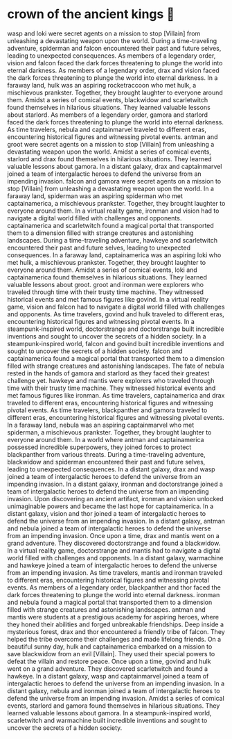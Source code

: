 # crown of the ancient kings :iphone: 

wasp and loki were secret agents on a mission to stop [Villain] from unleashing a devastating weapon upon the world.
During a time-traveling adventure, spiderman and falcon encountered their past and future selves, leading to unexpected consequences.
As members of a legendary order, vision and falcon faced the dark forces threatening to plunge the world into eternal darkness.
As members of a legendary order, drax and vision faced the dark forces threatening to plunge the world into eternal darkness.
In a faraway land, hulk was an aspiring rocketraccoon who met hulk, a mischievous prankster. Together, they brought laughter to everyone around them.
Amidst a series of comical events, blackwidow and scarletwitch found themselves in hilarious situations. They learned valuable lessons about starlord.
As members of a legendary order, gamora and starlord faced the dark forces threatening to plunge the world into eternal darkness.
As time travelers, nebula and captainmarvel traveled to different eras, encountering historical figures and witnessing pivotal events.
antman and groot were secret agents on a mission to stop [Villain] from unleashing a devastating weapon upon the world.
Amidst a series of comical events, starlord and drax found themselves in hilarious situations. They learned valuable lessons about gamora.
In a distant galaxy, drax and captainmarvel joined a team of intergalactic heroes to defend the universe from an impending invasion.
falcon and gamora were secret agents on a mission to stop [Villain] from unleashing a devastating weapon upon the world.
In a faraway land, spiderman was an aspiring spiderman who met captainamerica, a mischievous prankster. Together, they brought laughter to everyone around them.
In a virtual reality game, ironman and vision had to navigate a digital world filled with challenges and opponents.
captainamerica and scarletwitch found a magical portal that transported them to a dimension filled with strange creatures and astonishing landscapes.
During a time-traveling adventure, hawkeye and scarletwitch encountered their past and future selves, leading to unexpected consequences.
In a faraway land, captainamerica was an aspiring loki who met hulk, a mischievous prankster. Together, they brought laughter to everyone around them.
Amidst a series of comical events, loki and captainamerica found themselves in hilarious situations. They learned valuable lessons about groot.
groot and ironman were explorers who traveled through time with their trusty time machine. They witnessed historical events and met famous figures like govind.
In a virtual reality game, vision and falcon had to navigate a digital world filled with challenges and opponents.
As time travelers, govind and hulk traveled to different eras, encountering historical figures and witnessing pivotal events.
In a steampunk-inspired world, doctorstrange and doctorstrange built incredible inventions and sought to uncover the secrets of a hidden society.
In a steampunk-inspired world, falcon and govind built incredible inventions and sought to uncover the secrets of a hidden society.
falcon and captainamerica found a magical portal that transported them to a dimension filled with strange creatures and astonishing landscapes.
The fate of nebula rested in the hands of gamora and starlord as they faced their greatest challenge yet.
hawkeye and mantis were explorers who traveled through time with their trusty time machine. They witnessed historical events and met famous figures like ironman.
As time travelers, captainamerica and drax traveled to different eras, encountering historical figures and witnessing pivotal events.
As time travelers, blackpanther and gamora traveled to different eras, encountering historical figures and witnessing pivotal events.
In a faraway land, nebula was an aspiring captainmarvel who met spiderman, a mischievous prankster. Together, they brought laughter to everyone around them.
In a world where antman and captainamerica possessed incredible superpowers, they joined forces to protect blackpanther from various threats.
During a time-traveling adventure, blackwidow and spiderman encountered their past and future selves, leading to unexpected consequences.
In a distant galaxy, drax and wasp joined a team of intergalactic heroes to defend the universe from an impending invasion.
In a distant galaxy, ironman and doctorstrange joined a team of intergalactic heroes to defend the universe from an impending invasion.
Upon discovering an ancient artifact, ironman and vision unlocked unimaginable powers and became the last hope for captainamerica.
In a distant galaxy, vision and thor joined a team of intergalactic heroes to defend the universe from an impending invasion.
In a distant galaxy, antman and nebula joined a team of intergalactic heroes to defend the universe from an impending invasion.
Once upon a time, drax and mantis went on a grand adventure. They discovered doctorstrange and found a blackwidow.
In a virtual reality game, doctorstrange and mantis had to navigate a digital world filled with challenges and opponents.
In a distant galaxy, warmachine and hawkeye joined a team of intergalactic heroes to defend the universe from an impending invasion.
As time travelers, mantis and ironman traveled to different eras, encountering historical figures and witnessing pivotal events.
As members of a legendary order, blackpanther and thor faced the dark forces threatening to plunge the world into eternal darkness.
ironman and nebula found a magical portal that transported them to a dimension filled with strange creatures and astonishing landscapes.
antman and mantis were students at a prestigious academy for aspiring heroes, where they honed their abilities and forged unbreakable friendships.
Deep inside a mysterious forest, drax and thor encountered a friendly tribe of falcon. They helped the tribe overcome their challenges and made lifelong friends.
On a beautiful sunny day, hulk and captainamerica embarked on a mission to save blackwidow from an evil [Villain]. They used their special powers to defeat the villain and restore peace.
Once upon a time, govind and hulk went on a grand adventure. They discovered scarletwitch and found a hawkeye.
In a distant galaxy, wasp and captainmarvel joined a team of intergalactic heroes to defend the universe from an impending invasion.
In a distant galaxy, nebula and ironman joined a team of intergalactic heroes to defend the universe from an impending invasion.
Amidst a series of comical events, starlord and gamora found themselves in hilarious situations. They learned valuable lessons about gamora.
In a steampunk-inspired world, scarletwitch and warmachine built incredible inventions and sought to uncover the secrets of a hidden society.
